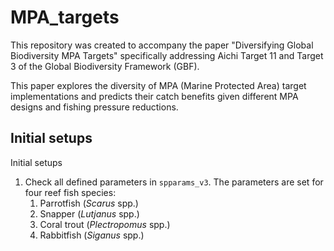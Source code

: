 # MPA_targets
This repository was created to accompany the paper "Diversifying Global Biodiversity MPA Targets" specifically addressing Aichi Target 11 and Target 3 of the Global Biodiversity Framework (GBF).

This paper explores the diversity of MPA (Marine Protected Area) target implementations and predicts their catch benefits given different MPA designs and fishing pressure reductions.

## Initial setups
Initial setups
1) Check all defined parameters in `spparams_v3`.
    The parameters are set for four reef fish species:
    1. Parrotfish (*Scarus* spp.)
    2. Snapper (*Lutjanus* spp.)
    3. Coral trout (*Plectropomus* spp.)
    4. Rabbitfish (*Siganus* spp.)